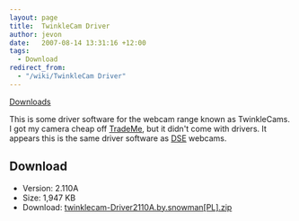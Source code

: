 ```yaml
---
layout: page
title:  TwinkleCam Driver
author: jevon
date:   2007-08-14 13:31:16 +12:00
tags:
  - Download
redirect_from:
  - "/wiki/TwinkleCam Driver"
---
```


[Downloads](Downloads.md)

This is some driver software for the webcam range known as TwinkleCams. I got my camera cheap off <a href="http://www.trademe.co.nz">TradeMe</a>, but it didn't come with drivers. It appears this is the same driver software as <a href="http://www.dse.co.nz">DSE</a> webcams.

## Download
- Version: 2.110A
- Size: 1,947 KB
- Download: <a href="https://github.com/soundasleep/jevon.org/releases/download/old-files/twinklecam-Driver2110A.by.snowman.PL.zip">twinklecam-Driver2110A.by.snowman[PL].zip</a>
